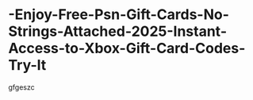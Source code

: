 # -Enjoy-Free-Psn-Gift-Cards-No-Strings-Attached-2025-Instant-Access-to-Xbox-Gift-Card-Codes-Try-It
gfgeszc

